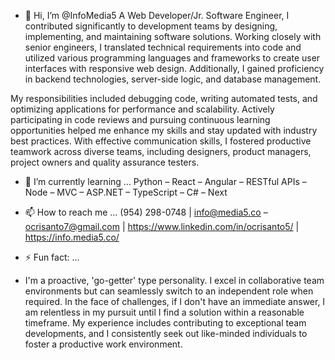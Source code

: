 - 👋 Hi, I’m @InfoMedia5
A Web Developer/Jr. Software Engineer, I contributed significantly to development teams by designing, implementing, and maintaining software solutions. Working closely with senior engineers, I translated technical requirements into code and utilized various programming languages and frameworks to create user interfaces with responsive web design. Additionally, I gained proficiency in backend technologies, server-side logic, and database management.

My responsibilities included debugging code, writing automated tests, and optimizing applications for performance and scalability. Actively participating in code reviews and pursuing continuous learning opportunities helped me enhance my skills and stay updated with industry best practices. With effective communication skills, I fostered productive teamwork across diverse teams, including designers, product managers, project owners and quality assurance testers.

- 🌱 I’m currently learning ...
Python – React – Angular – RESTful APIs – Node – MVC – ASP.NET – TypeScript – C# – Next

- 📫 How to reach me ...
(954) 298-0748 | info@media5.co – ocrisanto7@gmail.com | https://www.linkedin.com/in/ocrisanto5/ | https://info.media5.co/ 

- ⚡ Fun fact: ...
- I'm a proactive, 'go-getter' type personality. I excel in collaborative team environments but can seamlessly switch to an independent role when required. In the face of challenges, if I don't have an immediate answer, I am relentless in my pursuit until I find a solution within a reasonable timeframe. My experience includes contributing to exceptional team developments, and I consistently seek out like-minded individuals to foster a productive work environment.

<!---
InfoMedia5/InfoMedia5 is a ✨ special ✨ repository because its `README.md` (this file) appears on your GitHub profile.
You can click the Preview link to take a look at your changes.
--->
